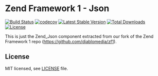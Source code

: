 Zend Framework 1 - Json
============================
[![Build Status](https://travis-ci.com/diablomedia/zf1-json.svg?branch=master)](https://travis-ci.com/diablomedia/zf1-json)
[![codecov](https://codecov.io/gh/diablomedia/zf1-json/branch/master/graph/badge.svg)](https://codecov.io/gh/diablomedia/zf1-json)
[![Latest Stable Version](https://poser.pugx.org/diablomedia/zendframework1-json/v/stable)](https://packagist.org/packages/diablomedia/zendframework1-json)
[![Total Downloads](https://poser.pugx.org/diablomedia/zendframework1-json/downloads)](https://packagist.org/packages/diablomedia/zendframework1-json)
[![License](https://poser.pugx.org/diablomedia/zendframework1-json/license)](https://packagist.org/packages/diablomedia/zendframework1-json)

This is just the Zend_Json component extracted from our fork of the Zend Framework 1 repo (https://github.com/diablomedia/zf1).

## License

MIT licensed, see [LICENSE](./LICENSE) file.
